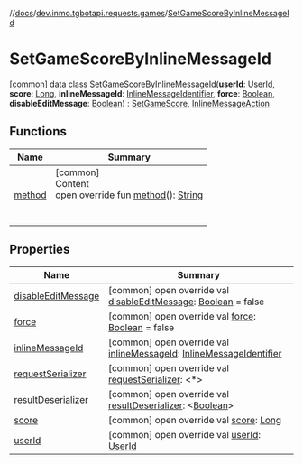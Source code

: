 //[docs](../../../index.md)/[dev.inmo.tgbotapi.requests.games](../index.md)/[SetGameScoreByInlineMessageId](index.md)



# SetGameScoreByInlineMessageId  
 [common] data class [SetGameScoreByInlineMessageId](index.md)(**userId**: [UserId](../../dev.inmo.tgbotapi.types/index.md#%5Bdev.inmo.tgbotapi.types%2FUserId%2F%2F%2FPointingToDeclaration%2F%5D%2FClasslikes%2F625018081), **score**: [Long](https://kotlinlang.org/api/latest/jvm/stdlib/kotlin/-long/index.html), **inlineMessageId**: [InlineMessageIdentifier](../../dev.inmo.tgbotapi.types/index.md#%5Bdev.inmo.tgbotapi.types%2FInlineMessageIdentifier%2F%2F%2FPointingToDeclaration%2F%5D%2FClasslikes%2F625018081), **force**: [Boolean](https://kotlinlang.org/api/latest/jvm/stdlib/kotlin/-boolean/index.html), **disableEditMessage**: [Boolean](https://kotlinlang.org/api/latest/jvm/stdlib/kotlin/-boolean/index.html)) : [SetGameScore](../../dev.inmo.tgbotapi.requests.games.abstracts/-set-game-score/index.md), [InlineMessageAction](../../dev.inmo.tgbotapi.CommonAbstracts.types/-inline-message-action/index.md)   


## Functions  
  
|  Name |  Summary | 
|---|---|
| <a name="dev.inmo.tgbotapi.requests.games.abstracts/SetGameScore/method/#/PointingToDeclaration/"></a>[method](../../dev.inmo.tgbotapi.requests.games.abstracts/-set-game-score/method.md)| <a name="dev.inmo.tgbotapi.requests.games.abstracts/SetGameScore/method/#/PointingToDeclaration/"></a>[common]  <br>Content  <br>open override fun [method](../../dev.inmo.tgbotapi.requests.games.abstracts/-set-game-score/method.md)(): [String](https://kotlinlang.org/api/latest/jvm/stdlib/kotlin/-string/index.html)  <br><br><br>|


## Properties  
  
|  Name |  Summary | 
|---|---|
| <a name="dev.inmo.tgbotapi.requests.games/SetGameScoreByInlineMessageId/disableEditMessage/#/PointingToDeclaration/"></a>[disableEditMessage](disable-edit-message.md)| <a name="dev.inmo.tgbotapi.requests.games/SetGameScoreByInlineMessageId/disableEditMessage/#/PointingToDeclaration/"></a> [common] open override val [disableEditMessage](disable-edit-message.md): [Boolean](https://kotlinlang.org/api/latest/jvm/stdlib/kotlin/-boolean/index.html) = false   <br>|
| <a name="dev.inmo.tgbotapi.requests.games/SetGameScoreByInlineMessageId/force/#/PointingToDeclaration/"></a>[force](force.md)| <a name="dev.inmo.tgbotapi.requests.games/SetGameScoreByInlineMessageId/force/#/PointingToDeclaration/"></a> [common] open override val [force](force.md): [Boolean](https://kotlinlang.org/api/latest/jvm/stdlib/kotlin/-boolean/index.html) = false   <br>|
| <a name="dev.inmo.tgbotapi.requests.games/SetGameScoreByInlineMessageId/inlineMessageId/#/PointingToDeclaration/"></a>[inlineMessageId](inline-message-id.md)| <a name="dev.inmo.tgbotapi.requests.games/SetGameScoreByInlineMessageId/inlineMessageId/#/PointingToDeclaration/"></a> [common] open override val [inlineMessageId](inline-message-id.md): [InlineMessageIdentifier](../../dev.inmo.tgbotapi.types/index.md#%5Bdev.inmo.tgbotapi.types%2FInlineMessageIdentifier%2F%2F%2FPointingToDeclaration%2F%5D%2FClasslikes%2F625018081)   <br>|
| <a name="dev.inmo.tgbotapi.requests.games/SetGameScoreByInlineMessageId/requestSerializer/#/PointingToDeclaration/"></a>[requestSerializer](request-serializer.md)| <a name="dev.inmo.tgbotapi.requests.games/SetGameScoreByInlineMessageId/requestSerializer/#/PointingToDeclaration/"></a> [common] open override val [requestSerializer](request-serializer.md): <*>   <br>|
| <a name="dev.inmo.tgbotapi.requests.games/SetGameScoreByInlineMessageId/resultDeserializer/#/PointingToDeclaration/"></a>[resultDeserializer](index.md#%5Bdev.inmo.tgbotapi.requests.games%2FSetGameScoreByInlineMessageId%2FresultDeserializer%2F%23%2FPointingToDeclaration%2F%5D%2FProperties%2F625018081)| <a name="dev.inmo.tgbotapi.requests.games/SetGameScoreByInlineMessageId/resultDeserializer/#/PointingToDeclaration/"></a> [common] open override val [resultDeserializer](index.md#%5Bdev.inmo.tgbotapi.requests.games%2FSetGameScoreByInlineMessageId%2FresultDeserializer%2F%23%2FPointingToDeclaration%2F%5D%2FProperties%2F625018081): <[Boolean](https://kotlinlang.org/api/latest/jvm/stdlib/kotlin/-boolean/index.html)>   <br>|
| <a name="dev.inmo.tgbotapi.requests.games/SetGameScoreByInlineMessageId/score/#/PointingToDeclaration/"></a>[score](score.md)| <a name="dev.inmo.tgbotapi.requests.games/SetGameScoreByInlineMessageId/score/#/PointingToDeclaration/"></a> [common] open override val [score](score.md): [Long](https://kotlinlang.org/api/latest/jvm/stdlib/kotlin/-long/index.html)   <br>|
| <a name="dev.inmo.tgbotapi.requests.games/SetGameScoreByInlineMessageId/userId/#/PointingToDeclaration/"></a>[userId](user-id.md)| <a name="dev.inmo.tgbotapi.requests.games/SetGameScoreByInlineMessageId/userId/#/PointingToDeclaration/"></a> [common] open override val [userId](user-id.md): [UserId](../../dev.inmo.tgbotapi.types/index.md#%5Bdev.inmo.tgbotapi.types%2FUserId%2F%2F%2FPointingToDeclaration%2F%5D%2FClasslikes%2F625018081)   <br>|

